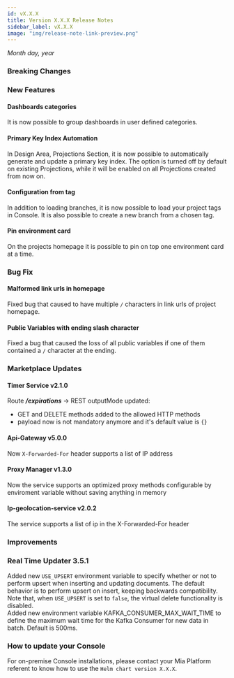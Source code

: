 ```yaml
---
id: vX.X.X
title: Version X.X.X Release Notes
sidebar_label: vX.X.X
image: "img/release-note-link-preview.png"
---
```


_Month day, year_

### Breaking Changes 

### New Features

#### Dashboards categories

It is now possible to group dashboards in user defined categories.

#### Primary Key Index Automation

In Design Area, Projections Section, it is now possible to automatically generate and update a primary key index. The option is turned off by default on existing Projections, while it will be enabled on all Projections created from now on.

#### Configuration from tag

In addition to loading branches, it is now possible to load your project tags in Console. It is also possible to create a new branch from a chosen tag.

#### Pin environment card

On the projects homepage it is possible to pin on top one environment card at a time.

### Bug Fix

#### Malformed link urls in homepage

Fixed bug that caused to have multiple `/` characters in link urls of project homepage.

#### Public Variables with ending slash character

Fixed a bug that caused the loss of all public variables if one of them contained a `/` character at the ending.

### Marketplace Updates


#### Timer Service v2.1.0

Route _**/expirations**_ → REST outputMode updated:
- GET and DELETE methods added to the allowed HTTP methods
- payload now is not mandatory anymore and it's default value is `{}`

#### Api-Gateway v5.0.0

Now `X-Forwarded-For` header supports a list of IP address

#### Proxy Manager v1.3.0

Now the service supports an optimized proxy methods configurable by enviroment variable without saving anything in memory

#### Ip-geolocation-service v2.0.2

The service supports a list of ip in the X-Forwarded-For header

### Improvements

### Real Time Updater 3.5.1

Added new `USE_UPSERT` environment variable to specify whether or not to perform upsert when inserting and updating documents. The default behavior is to perform upsert on insert, keeping backwards compatibility.
Note that, when `USE_UPSERT` is set to `false`, the virtual delete functionality is disabled.   
Added new environment variable KAFKA_CONSUMER_MAX_WAIT_TIME to define the maximum wait time for the Kafka Consumer for new data in batch. Default is 500ms.

### How to update your Console

For on-premise Console installations, please contact your Mia Platform referent to know how to use the `Helm chart version X.X.X`.
